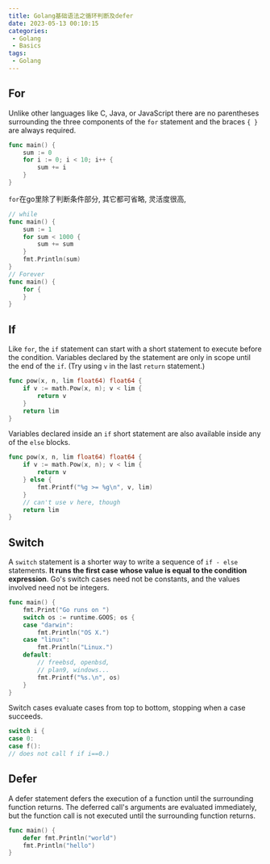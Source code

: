 ```yaml
---
title: Golang基础语法之循环判断及defer
date: 2023-05-13 00:10:15
categories:
 - Golang
 - Basics
tags:
 - Golang
---
```


## For

Unlike other languages like C, Java, or JavaScript there are no parentheses surrounding the three components of the `for` statement and the braces `{ }` are always required.

```go
func main() {
	sum := 0
	for i := 0; i < 10; i++ {
		sum += i
	}
}
```

`for`在go里除了判断条件部分, 其它都可省略, 灵活度很高, 

```go
// while
func main() {
	sum := 1
	for sum < 1000 {
		sum += sum
	}
	fmt.Println(sum)
}
// Forever
func main() {
	for {
	}
}
```

## If

Like `for`, the `if` statement can start with a short statement to execute before the condition. Variables declared by the statement are only in scope until the end of the `if`. (Try using `v` in the last `return` statement.) 

```go
func pow(x, n, lim float64) float64 {
	if v := math.Pow(x, n); v < lim {
		return v
	}
	return lim
}
```

Variables declared inside an `if` short statement are also available inside any of the `else` blocks.

```go
func pow(x, n, lim float64) float64 {
	if v := math.Pow(x, n); v < lim {
		return v
	} else {
		fmt.Printf("%g >= %g\n", v, lim)
	}
	// can't use v here, though
	return lim
}
```

## Switch

A `switch` statement is a shorter way to write a sequence of `if - else` statements. **It runs the first case whose value is equal to the condition expression**. Go's switch cases need not be constants, and the values involved need not be integers.

```go
func main() {
	fmt.Print("Go runs on ")
	switch os := runtime.GOOS; os {
	case "darwin":
		fmt.Println("OS X.")
	case "linux":
		fmt.Println("Linux.")
	default:
		// freebsd, openbsd,
		// plan9, windows...
		fmt.Printf("%s.\n", os)
	}
}
```

Switch cases evaluate cases from top to bottom, stopping when a case succeeds.

```go
switch i {
case 0:
case f():
// does not call f if i==0.)
```

## Defer

A defer statement defers the execution of a function until the surrounding function returns. The deferred call's arguments are evaluated immediately, but the function call is not executed until the surrounding function returns.

```go
func main() {
	defer fmt.Println("world")
	fmt.Println("hello")
}
```

